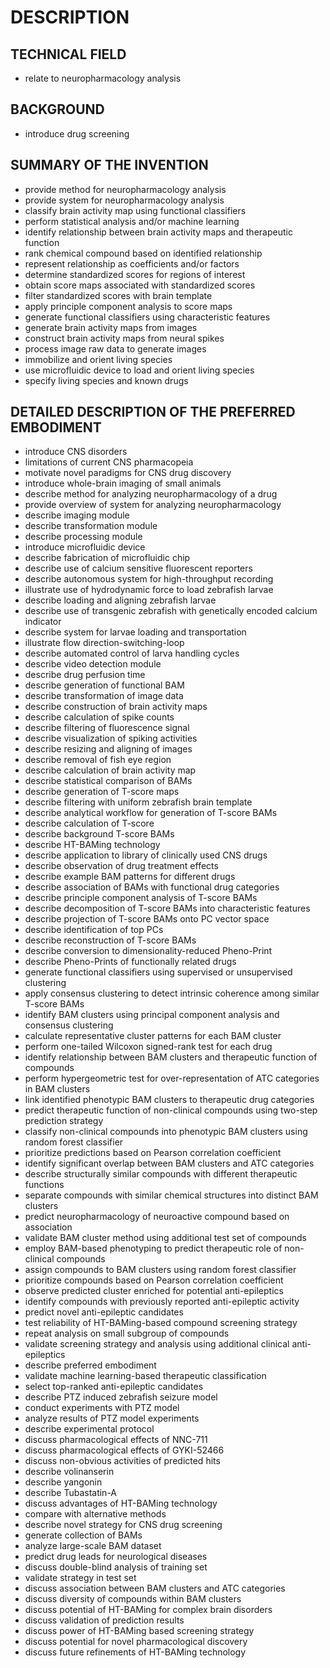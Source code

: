# DESCRIPTION

## TECHNICAL FIELD

- relate to neuropharmacology analysis

## BACKGROUND

- introduce drug screening

## SUMMARY OF THE INVENTION

- provide method for neuropharmacology analysis
- provide system for neuropharmacology analysis
- classify brain activity map using functional classifiers
- perform statistical analysis and/or machine learning
- identify relationship between brain activity maps and therapeutic function
- rank chemical compound based on identified relationship
- represent relationship as coefficients and/or factors
- determine standardized scores for regions of interest
- obtain score maps associated with standardized scores
- filter standardized scores with brain template
- apply principle component analysis to score maps
- generate functional classifiers using characteristic features
- generate brain activity maps from images
- construct brain activity maps from neural spikes
- process image raw data to generate images
- immobilize and orient living species
- use microfluidic device to load and orient living species
- specify living species and known drugs

## DETAILED DESCRIPTION OF THE PREFERRED EMBODIMENT

- introduce CNS disorders
- limitations of current CNS pharmacopeia
- motivate novel paradigms for CNS drug discovery
- introduce whole-brain imaging of small animals
- describe method for analyzing neuropharmacology of a drug
- provide overview of system for analyzing neuropharmacology
- describe imaging module
- describe transformation module
- describe processing module
- introduce microfluidic device
- describe fabrication of microfluidic chip
- describe use of calcium sensitive fluorescent reporters
- describe autonomous system for high-throughput recording
- illustrate use of hydrodynamic force to load zebrafish larvae
- describe loading and aligning zebrafish larvae
- describe use of transgenic zebrafish with genetically encoded calcium indicator
- describe system for larvae loading and transportation
- illustrate flow direction-switching-loop
- describe automated control of larva handling cycles
- describe video detection module
- describe drug perfusion time
- describe generation of functional BAM
- describe transformation of image data
- describe construction of brain activity maps
- describe calculation of spike counts
- describe filtering of fluorescence signal
- describe visualization of spiking activities
- describe resizing and aligning of images
- describe removal of fish eye region
- describe calculation of brain activity map
- describe statistical comparison of BAMs
- describe generation of T-score maps
- describe filtering with uniform zebrafish brain template
- describe analytical workflow for generation of T-score BAMs
- describe calculation of T-score
- describe background T-score BAMs
- describe HT-BAMing technology
- describe application to library of clinically used CNS drugs
- describe observation of drug treatment effects
- describe example BAM patterns for different drugs
- describe association of BAMs with functional drug categories
- describe principle component analysis of T-score BAMs
- describe decomposition of T-score BAMs into characteristic features
- describe projection of T-score BAMs onto PC vector space
- describe identification of top PCs
- describe reconstruction of T-score BAMs
- describe conversion to dimensionality-reduced Pheno-Print
- describe Pheno-Prints of functionally related drugs
- generate functional classifiers using supervised or unsupervised clustering
- apply consensus clustering to detect intrinsic coherence among similar T-score BAMs
- identify BAM clusters using principal component analysis and consensus clustering
- calculate representative cluster patterns for each BAM cluster
- perform one-tailed Wilcoxon signed-rank test for each drug
- identify relationship between BAM clusters and therapeutic function of compounds
- perform hypergeometric test for over-representation of ATC categories in BAM clusters
- link identified phenotypic BAM clusters to therapeutic drug categories
- predict therapeutic function of non-clinical compounds using two-step prediction strategy
- classify non-clinical compounds into phenotypic BAM clusters using random forest classifier
- prioritize predictions based on Pearson correlation coefficient
- identify significant overlap between BAM clusters and ATC categories
- describe structurally similar compounds with different therapeutic functions
- separate compounds with similar chemical structures into distinct BAM clusters
- predict neuropharmacology of neuroactive compound based on association
- validate BAM cluster method using additional test set of compounds
- employ BAM-based phenotyping to predict therapeutic role of non-clinical compounds
- assign compounds to BAM clusters using random forest classifier
- prioritize compounds based on Pearson correlation coefficient
- observe predicted cluster enriched for potential anti-epileptics
- identify compounds with previously reported anti-epileptic activity
- predict novel anti-epileptic candidates
- test reliability of HT-BAMing-based compound screening strategy
- repeat analysis on small subgroup of compounds
- validate screening strategy and analysis using additional clinical anti-epileptics
- describe preferred embodiment
- validate machine learning-based therapeutic classification
- select top-ranked anti-epileptic candidates
- describe PTZ induced zebrafish seizure model
- conduct experiments with PTZ model
- analyze results of PTZ model experiments
- describe experimental protocol
- discuss pharmacological effects of NNC-711
- discuss pharmacological effects of GYKI-52466
- discuss non-obvious activities of predicted hits
- describe volinanserin
- describe yangonin
- describe Tubastatin-A
- discuss advantages of HT-BAMing technology
- compare with alternative methods
- describe novel strategy for CNS drug screening
- generate collection of BAMs
- analyze large-scale BAM dataset
- predict drug leads for neurological diseases
- discuss double-blind analysis of training set
- validate strategy in test set
- discuss association between BAM clusters and ATC categories
- discuss diversity of compounds within BAM clusters
- discuss potential of HT-BAMing for complex brain disorders
- discuss validation of prediction results
- discuss power of HT-BAMing based screening strategy
- discuss potential for novel pharmacological discovery
- discuss future refinements of HT-BAMing technology

